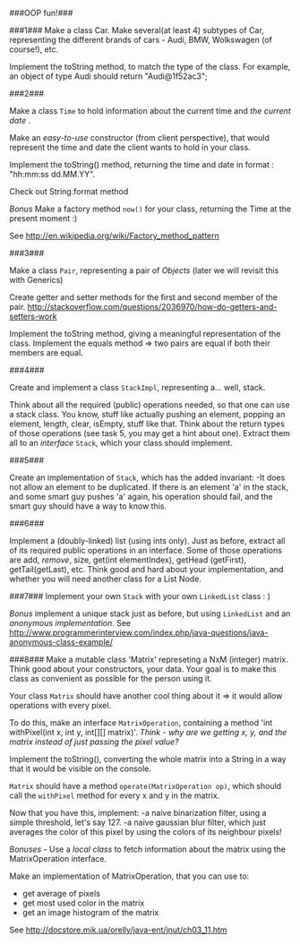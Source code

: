 ###OOP fun!###

###1###
Make a class Car. 
Make several(at least 4) subtypes of Car, representing the different brands of cars - Audi, BMW, Wolkswagen (of course!), etc. 

Implement the toString method, to match the type of the class. For example, an object of type Audi should return "Audi@1f52ac3";

###2###

Make a class `Time` to hold information about the current time and *the current date* .

Make an *easy-to-use* constructor (from client perspective), that would represent the time and date the client wants to hold in your class.

Implement the toString() method, returning the time and date in format : "hh:mm:ss dd.MM.YY". 

Check out String.format method

*Bonus*
Make a factory method `now()` for your class, returning the Time at the present moment :)

See http://en.wikipedia.org/wiki/Factory_method_pattern

###3###

Make a class `Pair`, representing a pair of *Objects* (later we will revisit this with Generics)

Create getter and setter methods for the first and second member of the pair.
http://stackoverflow.com/questions/2036970/how-do-getters-and-setters-work

Implement the toString method, giving a meaningful representation of the class.
Implement the equals method => two pairs are equal if both their members are equal.

###4###

Create and implement a class `StackImpl`, representing a... well, stack. 

Think about all the required (public) operations needed, so that one can use a stack class. You know, stuff like actually pushing an element, popping an element, length, clear, isEmpty, stuff like that. Think about the return types of those operations (see task 5, you may get a hint about one). Extract them all to an *interface*  `Stack`, which your class should implement. 

###5###

Create an implementation of `Stack`, which has the added invariant:
-It does not allow an element to be duplicated. If there is an element 'a' in the stack, and some smart guy pushes 'a' again, his operation should fail, and the smart guy should have a way to know this.


###6###

Implement a (doubly-linked) list (using ints only). Just as before, extract all of its required public operations in an interface. Some of those operations are add, *remove*, size, get(int elementIndex), getHead (getFirst), getTail(getLast), etc. 
Think good and hard about your implementation, and whether you will need another class for a List Node.

###7###
Implement your own `Stack` with your own `LinkedList` class : )

*Bonus* implement a unique stack just as before, but using `LinkedList` and an *anonymous implementation*. 
See http://www.programmerinterview.com/index.php/java-questions/java-anonymous-class-example/

###8###
Make a mutable class 'Matrix' represeting a NxM (integer) matrix. Think good about your constructors, your data. Your goal is to make this class as convenient as possible for the person using it.

Your class `Matrix` should have another cool thing about it => it would allow operations with every pixel.

To do this, make an interface `MatrixOperation`, containing a method 'int withPixel(int x, int y, int[][] matrix)'.
*Think - why are we getting x, y, and the matrix instead of just passing the pixel value?*

Implement the toString(), converting the whole matrix into a String in a way that it would be visible on the console.

`Matrix` should have a method `operate(MatrixOperation op)`, which should call the `withPixel` method for every x and y in the matrix.

Now that you have this, implement:
-a naive binarization filter, using a simple threshold, let's say 127.
-a naive gaussian blur filter, which just averages the color of this pixel by using the colors of its neighbour pixels!

*Bonuses* - Use a *local class* to fetch information about the matrix using the MatrixOperation interface.

Make an implementation of MatrixOperation, that you can use to:
- get average of pixels
- get most used color in the matrix
- get an image histogram of the matrix 

See http://docstore.mik.ua/orelly/java-ent/jnut/ch03_11.htm
